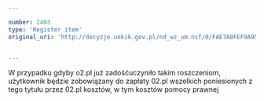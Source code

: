 ```yaml
---

number: 2403
type: 'Register item'
original_uri: 'http://decyzje.uokik.gov.pl/nd_wz_um.nsf/0/FAE7A0FEF9A95264C12578C3003F7E18?OpenDocument'


---
```


W przypadku gdyby o2.pl już zadośćuczyniło takim roszczeniom, użytkownik będzie zobowiązany do zapłaty 02.pl wszelkich poniesionych z tego tytułu przez 02.pl kosztów, w tym kosztów pomocy prawnej
